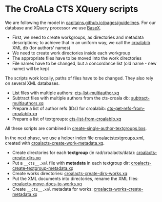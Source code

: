 # The CroALa CTS XQuery scripts

We are following the model in [capitains.github.io/pages/guidelines](http://capitains.github.io/pages/guidelines). For our database and XQuery processor we use [BaseX](http://basex.org/).

+ First, we need to create workgroups, as directories and metadata descriptions; to achieve that in an uniform way, we call the [croalabib](https://bitbucket.org/nevenjovanovic/croalabiblio) XML db (for authors' names)
+ We need to create work directories inside each workgroup
+ The appropriate files have to be moved into the work directories
+ File names have to be changed, but a concordance list (old name - new name) will be kept

The scripts work locally, paths of files have to be changed. They also rely on several XML databases.

  + List files with multiple authors: [cts-list-multiauthor.xq](xq/cts-list-multiauthor.xq)
  + Subtract files with multiple authors from the cts-croala db: [subtract-multiauthors.xq](xq/subtract-multiauthors.xq)
  + Prepare a list of author refs (IDs) for croalabib: [cts-get-refs-from-croalabib.xq](xq/cts-get-refs-from-croalabib.xq)
  + Prepare a list of textgroups: [cts-list-from-croalabib.xq](xq/cts-list-from-croalabib.xq)

All these scripts are combined in [create-single-author-textgroups.bxs](bxs/create-single-author-textgroups.bxs).

In the next phase, we use a helper index file [croalactstextgroups.xml](../docs/croalactstextgroups.xml), created with [croalacts-create-work-metadata.xq](xq/croalacts-create-work-metadata.xq).

+ Create directories for each **textgroup** (in rad/croalacts/data): [croalacts-create-dirs.xq](xq/croalacts-create-dirs.xq)
+ Put a `__cts__.xml` file with **metadata** in each textgroup dir: [croalacts-create-textgroup-metadata.xq](xq/croalacts-create-textgroup-metadata.xq)
+ Create works directories: [croalacts-create-dirs-works.xq](xq/croalacts-create-dirs-works.xq)
+ Put the XML documents into directories, rename the XML files: [croalacts-move-docs-to-works.xq](croalacts-move-docs-to-works.xq)
+ Create `__cts__.xml` metadata for works: [croalacts-works-create-metadata.xq](xq/croalacts-works-create-metadata.xq)
